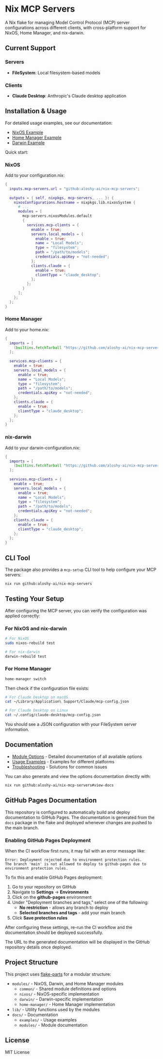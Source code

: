# Nix MCP Servers

A Nix flake for managing Model Control Protocol (MCP) server configurations across different clients, with cross-platform support for NixOS, Home Manager, and nix-darwin.

## Current Support

### Servers
- **FileSystem**: Local filesystem-based models

### Clients
- **Claude Desktop**: Anthropic's Claude desktop application

## Installation & Usage

For detailed usage examples, see our documentation:
- [NixOS Example](./docs/examples/nixos.md)
- [Home Manager Example](./docs/examples/home-manager.md)
- [Darwin Example](./docs/examples/darwin.md)

Quick start:

### NixOS

Add to your configuration.nix:

```nix
{
  inputs.mcp-servers.url = "github:aloshy-ai/nix-mcp-servers";
  
  outputs = { self, nixpkgs, mcp-servers, ... }: {
    nixosConfigurations.hostname = nixpkgs.lib.nixosSystem {
      # ...
      modules = [
        mcp-servers.nixosModules.default
        {
          services.mcp-clients = {
            enable = true;
            servers.local_models = {
              enable = true;
              name = "Local Models";
              type = "filesystem";
              path = "/path/to/models";
              credentials.apiKey = "not-needed";
            };
            clients.claude = {
              enable = true;
              clientType = "claude_desktop";
            };
          };
        }
      ];
    };
  };
}
```

### Home Manager

Add to your home.nix:

```nix
{
  imports = [
    (builtins.fetchTarball "https://github.com/aloshy-ai/nix-mcp-servers/archive/main.tar.gz").nixosModules.home-manager
  ];
  
  services.mcp-clients = {
    enable = true;
    servers.local_models = {
      enable = true;
      name = "Local Models";
      type = "filesystem";
      path = "/path/to/models";
      credentials.apiKey = "not-needed";
    };
    clients.claude = {
      enable = true;
      clientType = "claude_desktop";
    };
  };
}
```

### nix-darwin

Add to your darwin-configuration.nix:

```nix
{
  imports = [
    (builtins.fetchTarball "https://github.com/aloshy-ai/nix-mcp-servers/archive/main.tar.gz").darwinModules.default
  ];
  
  services.mcp-clients = {
    enable = true;
    servers.local_models = {
      enable = true;
      name = "Local Models";
      type = "filesystem";
      path = "/path/to/models";
      credentials.apiKey = "not-needed";
    };
    clients.claude = {
      enable = true;
      clientType = "claude_desktop";
    };
  };
}
```

## CLI Tool

The package also provides a `mcp-setup` CLI tool to help configure your MCP servers:

```bash
nix run github:aloshy-ai/nix-mcp-servers
```

## Testing Your Setup

After configuring the MCP server, you can verify the configuration was applied correctly:

### For NixOS and nix-darwin

```bash
# For NixOS
sudo nixos-rebuild test

# For nix-darwin
darwin-rebuild test
```

### For Home Manager

```bash
home-manager switch
```

Then check if the configuration file exists:

```bash
# For Claude Desktop on macOS
cat ~/Library/Application\ Support/Claude/mcp-config.json

# For Claude Desktop on Linux
cat ~/.config/claude-desktop/mcp-config.json
```

You should see a JSON configuration with your FileSystem server information.

## Documentation

- [Module Options](./docs/modules/options.md) - Detailed documentation of all available options
- [Usage Examples](./docs/examples/) - Examples for different platforms
- [Troubleshooting](./docs/troubleshooting.md) - Solutions for common issues

You can also generate and view the options documentation directly with:

```bash
nix run github:aloshy-ai/nix-mcp-servers#view-docs
```

## GitHub Pages Documentation

This repository is configured to automatically build and deploy documentation to GitHub Pages. The documentation is generated from the `docs` package in the flake and deployed whenever changes are pushed to the main branch.

### Enabling GitHub Pages Deployment

When the CI workflow first runs, it may fail with an error message like:
```
Error: Deployment rejected due to environment protection rules.
The branch 'main' is not allowed to deploy to github-pages due to environment protection rules.
```

To fix this and enable GitHub Pages deployment:

1. Go to your repository on GitHub
2. Navigate to **Settings** → **Environments**
3. Click on the **github-pages** environment
4. Under "Deployment branches and tags," select one of the following:
   - **No restriction** - allows any branch to deploy
   - **Selected branches and tags** - add your main branch
5. Click **Save protection rules**

After configuring these settings, re-run the CI workflow and the documentation should be deployed successfully.

The URL to the generated documentation will be displayed in the GitHub repository details once deployed.

## Project Structure

This project uses [flake-parts](https://flake.parts/) for a modular structure:

- `modules/` - NixOS, Darwin, and Home Manager modules
  - `common/` - Shared module definitions and options
  - `nixos/` - NixOS-specific implementation
  - `darwin/` - Darwin-specific implementation
  - `home-manager/` - Home Manager implementation
- `lib/` - Utility functions used by the modules
- `docs/` - Documentation
  - `examples/` - Usage examples
  - `modules/` - Module documentation

## License

MIT License
